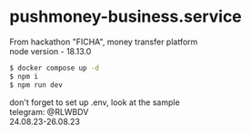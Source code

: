# pushmoney-business.service

From hackathon "FICHA", money transfer platform
<br/>
node version - 18.13.0
```bash
$ docker compose up -d
$ npm i 
$ npm run dev
```
don't forget to set up .env, look at the sample
<br/>
telegram: @RLWBDV
<br/>
24.08.23-26.08.23
